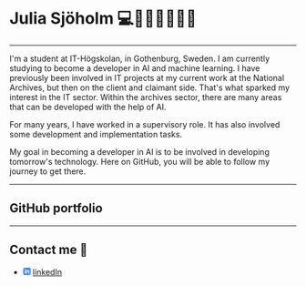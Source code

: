 # Julia Sjöholm :computer::woman_technologist::climbing_woman::woman_farmer:

---

I'm a student at IT-Högskolan, in Gothenburg, Sweden. I am currently studying to become a developer in AI and machine learning. I have previously been involved in IT projects at my current work at the National Archives, but then on the client and claimant side. 
That's what sparked my interest in the IT sector. Within the archives sector, there are many areas that can be developed with the help of AI.

For many years, I have worked in a supervisory role. It has also involved some development and implementation tasks.

My goal in becoming a developer in AI is to be involved in developing tomorrow's technology. Here on GitHub, you will be able to follow my journey to get there.

---

## GitHub portfolio 

---

## Contact me :iphone:

- ![LinkedIn](assets/linkedIn-icon.png) [linkedIn]

[linkedIn]: https://www.linkedin.com/in/julia-sj%C3%B6holm-19548b26b/
